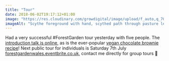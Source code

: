 ```yaml
---
title: "Tour"
date: 2018-06-02T19:17:12+01:00
image: "https://res.cloudinary.com/growdigital/image/upload/f_auto,q_70,w_736/v1544218777/scythe-41796487824.jpg"
imageAlt: "Scythe foreground with hand, scythed path through pasture leading to gate in distance, trees at end"
---
```


Had a very successful #ForestGarden tour yesterday with five people. The [introduction talk is online](https://www.forestgarden.wales/talks/intro/#1), as is the ever-popular [vegan chocolate brownie recipe](http://simp.ly/publish/L624C8)! Next public tour for individuals is Saturday 7th July [forestgardenwales.eventbrite.co.uk](https://forestgardenwales.eventbrite.co.uk/), contact me directly for group tours 🙂
